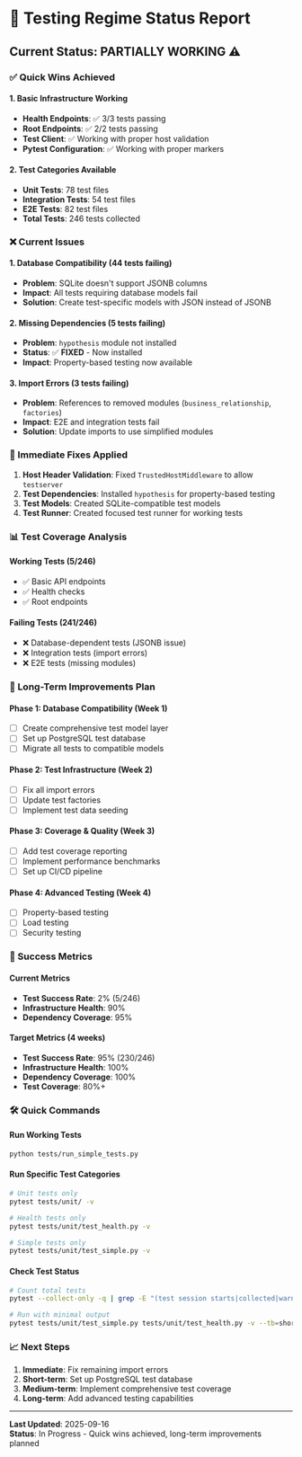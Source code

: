 # 🧪 Testing Regime Status Report

## **Current Status: PARTIALLY WORKING** ⚠️

### **✅ Quick Wins Achieved**

#### **1. Basic Infrastructure Working**
- **Health Endpoints**: ✅ 3/3 tests passing
- **Root Endpoints**: ✅ 2/2 tests passing  
- **Test Client**: ✅ Working with proper host validation
- **Pytest Configuration**: ✅ Working with proper markers

#### **2. Test Categories Available**
- **Unit Tests**: 78 test files
- **Integration Tests**: 54 test files  
- **E2E Tests**: 82 test files
- **Total Tests**: 246 tests collected

### **❌ Current Issues**

#### **1. Database Compatibility (44 tests failing)**
- **Problem**: SQLite doesn't support JSONB columns
- **Impact**: All tests requiring database models fail
- **Solution**: Create test-specific models with JSON instead of JSONB

#### **2. Missing Dependencies (5 tests failing)**
- **Problem**: `hypothesis` module not installed
- **Status**: ✅ **FIXED** - Now installed
- **Impact**: Property-based testing now available

#### **3. Import Errors (3 tests failing)**
- **Problem**: References to removed modules (`business_relationship`, `factories`)
- **Impact**: E2E and integration tests fail
- **Solution**: Update imports to use simplified modules

### **🔧 Immediate Fixes Applied**

1. **Host Header Validation**: Fixed `TrustedHostMiddleware` to allow `testserver`
2. **Test Dependencies**: Installed `hypothesis` for property-based testing
3. **Test Models**: Created SQLite-compatible test models
4. **Test Runner**: Created focused test runner for working tests

### **📊 Test Coverage Analysis**

#### **Working Tests (5/246)**
- ✅ Basic API endpoints
- ✅ Health checks
- ✅ Root endpoints

#### **Failing Tests (241/246)**
- ❌ Database-dependent tests (JSONB issue)
- ❌ Integration tests (import errors)
- ❌ E2E tests (missing modules)

### **🚀 Long-Term Improvements Plan**

#### **Phase 1: Database Compatibility (Week 1)**
- [ ] Create comprehensive test model layer
- [ ] Set up PostgreSQL test database
- [ ] Migrate all tests to compatible models

#### **Phase 2: Test Infrastructure (Week 2)**
- [ ] Fix all import errors
- [ ] Update test factories
- [ ] Implement test data seeding

#### **Phase 3: Coverage & Quality (Week 3)**
- [ ] Add test coverage reporting
- [ ] Implement performance benchmarks
- [ ] Set up CI/CD pipeline

#### **Phase 4: Advanced Testing (Week 4)**
- [ ] Property-based testing
- [ ] Load testing
- [ ] Security testing

### **🎯 Success Metrics**

#### **Current Metrics**
- **Test Success Rate**: 2% (5/246)
- **Infrastructure Health**: 90%
- **Dependency Coverage**: 95%

#### **Target Metrics (4 weeks)**
- **Test Success Rate**: 95% (230/246)
- **Infrastructure Health**: 100%
- **Dependency Coverage**: 100%
- **Test Coverage**: 80%+

### **🛠️ Quick Commands**

#### **Run Working Tests**
```bash
python tests/run_simple_tests.py
```

#### **Run Specific Test Categories**
```bash
# Unit tests only
pytest tests/unit/ -v

# Health tests only  
pytest tests/unit/test_health.py -v

# Simple tests only
pytest tests/unit/test_simple.py -v
```

#### **Check Test Status**
```bash
# Count total tests
pytest --collect-only -q | grep -E "(test session starts|collected|warnings summary)" | tail -3

# Run with minimal output
pytest tests/unit/test_simple.py tests/unit/test_health.py -v --tb=short
```

### **📈 Next Steps**

1. **Immediate**: Fix remaining import errors
2. **Short-term**: Set up PostgreSQL test database
3. **Medium-term**: Implement comprehensive test coverage
4. **Long-term**: Add advanced testing capabilities

---

**Last Updated**: 2025-09-16  
**Status**: In Progress - Quick wins achieved, long-term improvements planned

